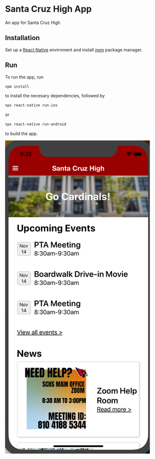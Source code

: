 # Santa Cruz High App

An app for Santa Cruz High

## Installation

Set up a [React Native](https://reactnative.dev/docs/environment-setup) envirnment and install [npm](https://www.npmjs.com/) package manager.

## Run

To run the app, run

```bash
npm install
```

to install the necesary dependencies, followed by

```bash
npx react-native run-ios
```
or 

```bash
npx react-native run-android
```

to build the app.

![Alt text](./assets/images/home-screenshot.png?raw=true 'Demo')
